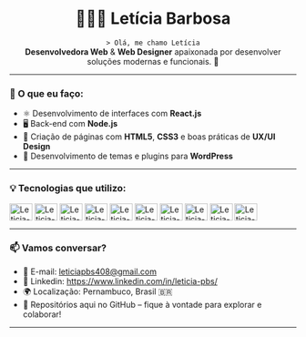<h1 align="center">👩🏾‍💻 Letícia Barbosa</h1>

<p align="center">
  <code>> Olá, me chamo Letícia</code><br />
  <strong>Desenvolvedora Web</strong> & <strong>Web Designer</strong> apaixonada por desenvolver soluções modernas e funcionais. 🚀
</p>

---

### 🚧 O que eu faço:

- ⚛️ Desenvolvimento de interfaces com **React.js**
- 🖥️ Back-end com **Node.js**
- 🎨 Criação de páginas com **HTML5**, **CSS3** e boas práticas de **UX/UI Design**
- 🔌 Desenvolvimento de temas e plugins para **WordPress**

---

### 💡 Tecnologias que utilizo:

<p align="left">
  <img align="center" alt="Leticia-figma" height="30" width="40" src="https://cdn.jsdelivr.net/gh/devicons/devicon/icons/javascript/javascript-original.svg" alt="JavaScript" />
  <img align="center" alt="Leticia-figma" height="30" width="40" src="https://cdn.jsdelivr.net/gh/devicons/devicon/icons/typescript/typescript-original.svg" alt="TypeScript" />
  <img align="center" alt="Leticia-figma" height="30" width="40" src="https://cdn.jsdelivr.net/gh/devicons/devicon/icons/react/react-original.svg" alt="React" />
  <img align="center" alt="Leticia-figma" height="30" width="40" src="https://cdn.jsdelivr.net/gh/devicons/devicon/icons/nodejs/nodejs-original.svg" alt="Node.js" />
  <img align="center" alt="Leticia-figma" height="30" width="40" src="https://cdn.jsdelivr.net/gh/devicons/devicon/icons/figma/figma-original.svg" />
  <img align="center" alt="Leticia-photoshop" height="30" width="40" src="https://cdn.jsdelivr.net/gh/devicons/devicon/icons/photoshop/photoshop-plain.svg" />
  <img align="center" alt="Leticia-vscode" height="30" width="40" src="https://cdn.jsdelivr.net/gh/devicons/devicon/icons/vscode/vscode-original.svg" />
  <img align="center" alt="Leticia-xd" height="30" width="40" src="https://cdn.jsdelivr.net/gh/devicons/devicon/icons/xd/xd-plain.svg" />  
  <img align="center" alt="Leticia-figma" height="30" width="40" src="https://cdn.jsdelivr.net/gh/devicons/devicon/icons/html5/html5-original.svg" alt="HTML5" />
  <img align="center" alt="Leticia-figma" height="30" width="40" src="https://cdn.jsdelivr.net/gh/devicons/devicon/icons/css3/css3-original.svg" alt="CSS3" />
</p>

---

### 📫 Vamos conversar?

- 📧 E-mail: [leticiapbs408@gmail.com](mailto:leticiapbs408@gmail.com)
- 📲 Linkedin: https://www.linkedin.com/in/leticia-pbs/
- 🌍 Localização: Pernambuco, Brasil 🇧🇷
- 📁 Repositórios aqui no GitHub – fique à vontade para explorar e colaborar!

---
